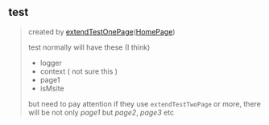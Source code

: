 ## test
> created by [extendTestOnePage](fixtureShared#extendTestOnePage)([HomePage](HomePage#HomePage))
> 
> test normally will have these (I think)
>- logger
>- context ( not sure this )
>- page1
>- isMsite
>  
>  but need to pay attention if they use `extendTestTwoPage` or more, 
>  there will be not only *page1* but *page2*, *page3* etc